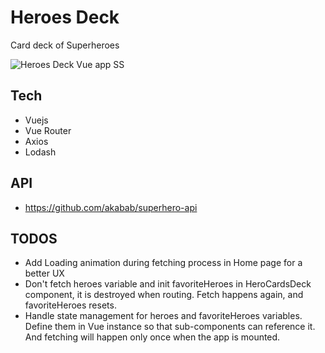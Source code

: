 # Heroes Deck
Card deck of Superheroes

![Heroes Deck Vue app SS](https://i.postimg.cc/jdsQgGqP/Screen-Shot-2019-03-24-at-11-07-32.png "Heroes Deck Vue app")

## Tech
* Vuejs
* Vue Router
* Axios
* Lodash

## API
* https://github.com/akabab/superhero-api

## TODOS

* Add Loading animation during fetching process in Home page for a better UX
* Don't fetch heroes variable and init favoriteHeroes in HeroCardsDeck component, it is destroyed when routing. Fetch happens again, and favoriteHeroes resets.
* Handle state management for heroes and favoriteHeroes variables. Define them in Vue instance so that sub-components can reference it. And fetching will happen only once when the app is mounted.
